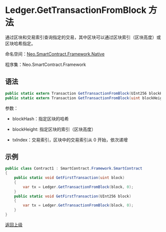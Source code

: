 # Ledger.GetTransactionFromBlock 方法

通过区块和交易索引查询指定的交易，其中区块可以通过区块索引（区块高度）或区块哈希指定。

命名空间：[Neo.SmartContract.Framework.Native](../../native/index.md)

程序集：Neo.SmartContract.Framework

## 语法

```cs
public static extern Transaction GetTransactionFromBlock(UInt256 blockHash, int txIndex);
public static extern Transaction GetTransactionFromBlock(uint blockHeight, int txIndex);
```

参数：

- blockHash：指定区块的哈希

- blockHeight: 指定区块的索引（区块高度）
- txIndex：交易索引，区块中的交易索引从 0 开始，依次递增

## 示例

```cs
public class Contract1 : SmartContract.Framework.SmartContract
{
    public static void GetFirstTransaction(uint block)
    {
        var tx = Ledger.GetTransactionFromBlock(block, 0);
    }
    public static void GetFirstTransaction(UInt256 block)
    {
        var tx = Ledger.GetTransactionFromBlock(block, 0);
    }
}
```
[返回上级](index.md)